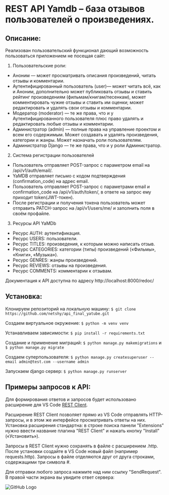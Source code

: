 # REST API Yamdb – база отзывов пользователей о произведениях.

## Описание:
Реализован пользовательский функционал дающий возможность пользоваться приложением не посещая сайт:
1.	Пользовательские роли:
  * Аноним — может просматривать описания произведений, читать отзывы и комментарии.
  * Аутентифицированный пользователь (user)— может читать всё, как и Аноним, дополнительно может публиковать отзывы и ставить рейтинг произведениям (фильмам/книгам/песенкам), может комментировать чужие отзывы и ставить им оценки; может редактировать и удалять свои отзывы и комментарии.
  * Модератор (moderator) — те же права, что и у Аутентифицированного пользователя плюс право удалять и редактировать любые отзывы и комментарии.
  * Администратор (admin) — полные права на управление проектом и всем его содержимым. Может создавать и удалять произведения, категории и жанры. Может назначать роли пользователям.
  * Администратор Django — те же права, что и у роли Администратор.
2.	Система регистрации пользователей
  * Пользователь отправляет POST-запрос с параметром email на /api/v1/auth/email/.
  * YaMDB отправляет письмо с кодом подтверждения (confirmation_code) на адрес email.
  * Пользователь отправляет POST-запрос с параметрами email и confirmation_code на /api/v1/auth/token/, в ответе на запрос ему приходит token(JWT-токен).
  * После регистрации и получения токена пользователь может отправить PATCH-запрос на /api/v1/users/me/ и заполнить поля в своём профайле.
3.	Ресурсы API YaMDb
  * Ресурс AUTH: аутентификация.
  * Ресурс USERS: пользователи.
  * Ресурс TITLES: произведения, к которым можно написать отзыв.
  * Ресурс CATEGORIES: категории (типы) произведений («Фильмы», «Книги», «Музыка»).
  * Ресурс GENRES: жанры произведений.
  * Ресурс REVIEWS: отзывы на произведения.
  * Ресурс COMMENTS: комментарии к отзывам.

Документация к API доступна по адресу http://localhost:8000/redoc/

## Установка:
Клонируем репозиторий на локальную машину:
```$ git clone https://github.com/netshy/api_final_yatube.git```

Создаем виртуальное окружение:
```$ python -m venv venv```

Устанавливаем зависимости:
```$ pip install -r requirements.txt```

Создание и применение миграций:
```$ python manage.py makemigrations``` и ```$ python manage.py migrate```

Создаем суперпользователя:
```$ python manage.py createsuperuser --email admin@test.com --username admin```

Запускаем django сервер:
```$ python manage.py runserver```

## Примеры запросов к API:
Для формирования ответов и запросов будет использовано расширение для VS Code [REST Client](https://marketplace.visualstudio.com/items?itemName=humao.rest-client).

Расширение REST Client позволяет прямо из VS Code отправлять HTTP-запросы, и в этом же интерфейсе просматривать ответы на них. Установка расширения стандартна: в строке поиска панели "Extensions" нужно ввести название плагина "REST Client" и нажать кнопку "Install" («Установить»).

Запросы в REST Client нужно сохранять в файле с расширением .http. После установки создайте в VS Code новый файл (например requests.http). Запросы в файле отделяются друг от друга строками, содержащими три символа #.

Для отправки любого запроса нажмите над ним ссылку "SendRequest". В правой части экрана вы увидите ответ сервера:

![GitHub Logo](/images/окно_вскод.jpg)

